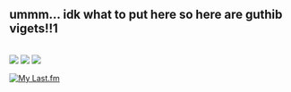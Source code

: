 ## ummm... idk what to put here so here are guthib vigets!!1

</br>

<img src="https://github-readme-stats.vercel.app/api?username=MikMik1011&show_icons=true&theme=gotham"/> 

<img src="https://github-readme-streak-stats.herokuapp.com/?user=MikMik1011&theme=gotham">

<img src="https://github-readme-stats.vercel.app/api/top-langs/?username=MikMik1011&hide=jupyter%20notebook&layout=compact&theme=gotham">

[![My Last.fm](https://lastfm-recently-played.vercel.app/api?user=MikMik1011)](https://www.last.fm/user/MikMik1011)





